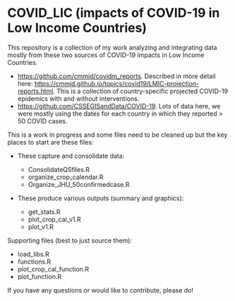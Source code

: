 # COVID_LIC (impacts of COVID-19 in Low Income Countries)

This repository is a collection of my work analyzing and integrating data mostly from these two sources of COVID-19 impacts in Low Income Countries.
* https://github.com/cmmid/covidm_reports.  Described in more detail here: https://cmmid.github.io/topics/covid19/LMIC-projection-reports.html.  This is a collection of country-specific projected COVID-19 epidemics with and without interventions.
* https://github.com/CSSEGISandData/COVID-19.  Lots of data here, we were mostly using the dates for each country in which they reported > 50 COVID cases.

This is a work in progress and some files need to be cleaned up but the key places to start are these files:

* These capture and consolidate data:
  * ConsolidateQSfiles.R
  * organize_crop_calendar.R
  * Organize_JHU_50confirmedcase.R

* These produce various outputs (summary and graphics):
  * get_stats.R
  * plot_crop_cal_v1.R
  * plot_v1.R

Supporting files (best to just source them):
* load_libs.R
* functions.R
* plot_crop_cal_function.R
* plot_function.R

If you have any questions or would like to contribute, please do!
